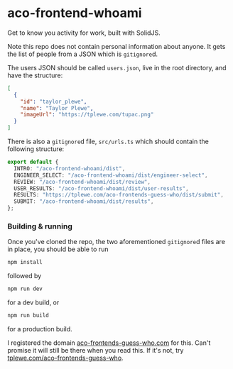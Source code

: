 # aco-frontend-whoami
Get to know you activity for work, built with SolidJS.

Note this repo does not contain personal information about anyone. It gets the list of people from a JSON which is `gitignore`d.

The users JSON should be called `users.json`, live in the root directory, and have the structure:
```json
[
  {
    "id": "taylor_plewe",
    "name": "Taylor Plewe",
    "imageUrl": "https://tplewe.com/tupac.png"
  }
]
```

There is also a `gitignore`d file, `src/urls.ts` which should contain the following structure:
```ts
export default {
  INTRO: "/aco-frontend-whoami/dist",
  ENGINEER_SELECT: "/aco-frontend-whoami/dist/engineer-select",
  REVIEW: "/aco-frontend-whoami/dist/review",
  USER_RESULTS: "/aco-frontend-whoami/dist/user-results",
  RESULTS: "https://tplewe.com/aco-frontends-guess-who/dist/submit",
  SUBMIT: "/aco-frontend-whoami/dist/results",
};
```

### Building & running
Once you've cloned the repo, the two aforementioned `gitignore`d files are in place, you should be able to run
```sh
npm install
```
followed by
```sh
npm run dev
```
for a dev build, or
```sh
npm run build
```
for a production build.

I registered the domain [aco-frontends-guess-who.com](https://aco-frontends-guess-who.com) for this. Can't promise it will still be there when you read this. If it's not, try [tplewe.com/aco-frontends-guess-who](https://tplewe.com/aco-frontends-guess-who).
